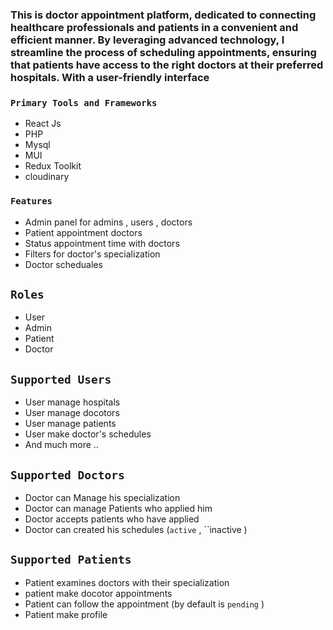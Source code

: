 ### This is doctor appointment platform, dedicated to connecting healthcare professionals and patients in a convenient and efficient manner. By leveraging advanced technology, I streamline the process of scheduling appointments, ensuring that patients have access to the right doctors at their preferred hospitals. With a user-friendly interface


### ``` Primary Tools and Frameworks ```
 - React Js
 - PHP
 - Mysql
 - MUI
 - Redux Toolkit
 - cloudinary
   


### ``` Features ```
 - Admin panel for admins , users , doctors
 - Patient appointment doctors
 - Status appointment time with doctors
 - Filters for doctor's specialization
 - Doctor scheduales


## ``` Roles ```
 - User
 - Admin
 - Patient
 - Doctor

## ``` Supported Users ```
 - User manage  hospitals 
 - User manage docotors
 - User manage patients
 - User make doctor's schedules
 - And much more ..


## ``` Supported Doctors ```
 - Doctor can Manage his specialization
 - Doctor can  manage Patients who applied him
 - Doctor  accepts patients who have applied
 - Doctor can created his schedules (`active` , ``inactive )


## ``` Supported Patients ```
 - Patient examines doctors with their specialization
 - patient make docotor appointments 
 - Patient can follow the appointment (by default is `pending` )
 - Patient make profile 


